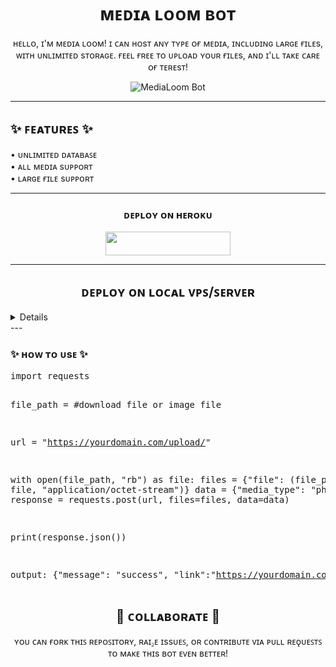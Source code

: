<h1 align="center">ᴍᴇᴅɪᴀ ʟᴏᴏᴍ ʙᴏᴛ</h1>

<p align="center">ʜᴇʟʟᴏ, ɪ'ᴍ ᴍᴇᴅɪᴀ ʟᴏᴏᴍ! ɪ ᴄᴀɴ ʜᴏsᴛ ᴀɴʏ ᴛʏᴘᴇ ᴏғ ᴍᴇᴅɪᴀ, ɪɴᴄʟᴜᴅɪɴɢ ʟᴀʀɢᴇ ғɪʟᴇs, ᴡɪᴛʜ ᴜɴʟɪᴍɪᴛᴇᴅ sᴛᴏʀᴀɢᴇ. ғᴇᴇʟ ғʀᴇᴇ ᴛᴏ ᴜᴘʟᴏᴀᴅ ʏᴏᴜʀ ғɪʟᴇs, ᴀɴᴅ ɪ'ʟʟ ᴛᴀᴋᴇ ᴄᴀʀᴇ ᴏғ ᴛᴇʀᴇsᴛ!</p>

<p align="center">
  <img src="https://graph.org/file/371c915b8c97ecf62a2d6-edbae9f1a9a3ff4add.jpg" alt="MediaLoom Bot" />
</p>

---

<h2>✨ ꜰᴇᴀᴛᴜʀᴇꜱ ✨</h2>

<p>
  • ᴜɴʟɪᴍɪᴛᴇᴅ ᴅᴀᴛᴀʙᴀꜱᴇ <br>
  • ᴀʟʟ ᴍᴇᴅɪᴀ sᴜᴘᴘᴏʀᴛ <br>
  • ʟᴀʀɢᴇ ғɪʟᴇ sᴜᴘᴘᴏʀᴛ <br>
</p>

---

<h3 align="center">ᴅᴇᴘʟᴏʏ ᴏɴ ʜᴇʀᴏᴋᴜ</h3>
<p align="center">
  <a href="https://dashboard.heroku.com/new?template=https://github.com/Sumit0045/MediaLoom">
    <img src="https://img.shields.io/badge/Heroku-black?style=for-the-badge&logo=heroku" width="200" height="38"/>
  </a>
</p>

---
<h2 align="center" style="cursor:pointer;" onclick="toggleVPS()">ᴅᴇᴘʟᴏʏ ᴏɴ ʟᴏᴄᴀʟ ᴠᴘꜱ/ꜱᴇʀᴠᴇʀ</h2>
<details>
<h2 align="center" style="cursor:pointer;" onclick="toggleVPS()">ᴅᴇᴘʟᴏʏ ᴏɴ ʟᴏᴄᴀʟ ᴠᴘꜱ/ꜱᴇʀᴠᴇʀ</h2>

<div id="vps-steps" style="display:none;">
  <p>𝙵𝚘𝚕𝚕𝚘𝚠 𝚝𝚑𝚎𝚜𝚎 𝚜𝚝𝚎𝚙𝚜 𝚝𝚘 𝚍𝚎𝚙𝚕𝚘𝚢 𝚝𝚑𝚎 𝚋𝚘𝚝 𝚘𝚗 𝚢𝚘𝚞𝚛 𝚜𝚎𝚛𝚟𝚎𝚛 𝚘𝚛 𝚕𝚘𝚌𝚊𝚕 𝚅𝙿𝚂:</p>

  <ol>
    <li>
      <b>ꜱᴇᴛ ᴜᴘ ᴛʜᴇ ᴄᴏɴғɪɢᴜʀᴀᴛɪᴏɴ:</b><br>
      𝙵𝚒𝚕𝚕 𝚝𝚑𝚎 <code>config.py</code> 𝚏𝚒𝚕𝚎 𝚠𝚒𝚝𝚑 𝚊𝚕𝚕 𝚝𝚑𝚎 𝚛𝚎𝚚𝚞𝚒𝚛𝚎𝚍 𝚍𝚎𝚝𝚊𝚒𝚕𝚜. 𝙴𝚗𝚜𝚞𝚛𝚎 𝚢𝚘𝚞 𝚙𝚛𝚘𝚟𝚒𝚍𝚎 𝚍𝚊𝚝𝚊𝚋𝚊𝚜𝚎 𝚄𝚁𝙻𝚂 𝚊𝚗𝚍 𝚘𝚝𝚑𝚎𝚛 𝚗𝚎𝚌𝚎𝚜𝚜𝚊𝚛𝚢 𝚌𝚛𝚎𝚍𝚎𝚗𝚝𝚒𝚊𝚕𝚜.
    </li>
    <li>
      <b>𝙲𝚕𝚘𝚗𝚎 𝚝𝚑𝚎 𝚛𝚎𝚙𝚘𝚜𝚒𝚝𝚘𝚛𝚢:</b><br>
      <pre>git clone https://github.com/Sumit0045/MediaLoom</pre>
      <pre>cd MediaLoom</pre>
    </li>
    <li>
      <b>𝙸𝚗𝚜𝚝𝚊𝚕𝚕 𝚝𝚑𝚎 𝚍𝚎𝚙𝚎𝚗𝚍𝚎𝚗𝚌𝚒𝚎𝚜:</b><br>
      <pre>pip install -r requirements.txt</pre>
    </li>
    <li>
      <b>𝚂𝚝𝚊𝚛𝚝 𝚝𝚑𝚎 𝚋𝚘𝚝:</b><br>
      <pre>python -m MediaLoom</pre>
    </li>
  </ol>
</div>
</details>
---

<h3>✨ ʜᴏᴡ ᴛᴏ ᴜsᴇ ✨</h3>
<pre>
import requests

file_path = #download file or image file 

url = "https://yourdomain.com/upload/"

with open(file_path, "rb") as file:
    files = {"file": (file_path, file, "application/octet-stream")}
    data = {"media_type": "photo"}
    response = requests.post(url, files=files, data=data)

print(response.json())

output: {"message": "success", "link":"https://yourdomain.com/file/hsfhkhskjfhskahf.jpg"}
</pre>

<h2 align="center">🤝 ᴄᴏʟʟᴀʙᴏʀᴀᴛᴇ 🤝</h2>

<p align="center">ʏᴏᴜ ᴄᴀɴ ғᴏʀᴋ ᴛʜɪꜱ ʀᴇᴘᴏꜱɪᴛᴏʀʏ, ʀᴀɪ꜇ᴇ ɪssᴜᴇꜱ, ᴏʀ ᴄᴏɴᴛʀɪʙᴜᴛᴇ ᴠɪᴀ ᴘᴜʟʟ ʀᴇǫᴜᴇꜱᴛꜱ ᴛᴏ ᴍᴀᴋᴇ ᴛʜɪs ʙᴏᴛ ᴇᴠᴇɴ ʙᴇᴛᴛᴇʀ!</p>

